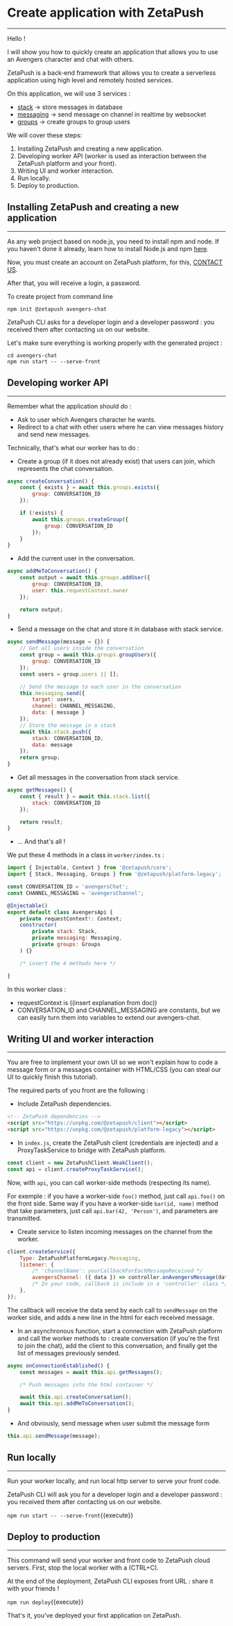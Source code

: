 # Create application with ZetaPush
-------------------------------------------------------------------------------

Hello !

I will show you how to quickly create an application that allows you to use an Avengers character and chat with others.

ZetaPush is a back-end framework that allows you to create a serverless application using high level and remotely hosted services.

On this application, we will use 3 services :

 - [stack](https://zetapush.github.io/documentation/#_stack) &rarr; store messages in database
 - [messaging](https://zetapush.github.io/documentation/#_messaging) &rarr; send message on channel in realtime by websocket
 - [groups](https://zetapush.github.io/documentation/#_groups) &rarr; create groups to group users

We will cover these steps:

1. Installing ZetaPush and creating a new application.
2. Developing worker API (worker is used as interaction between the ZetaPush platform and your front).
3. Writing UI and worker interaction.
4. Run locally.
5. Deploy to production.

## Installing ZetaPush and creating a new application
-------------------------------------------------------------------------------

As any web project based on node.js, you need to install npm and node.
If you haven't done it already, learn how to install Node.js and npm [here](https://www.npmjs.com/get-npm).

Now, you must create an account on ZetaPush platform, for this,
[CONTACT US](https://www.zetapush.com/sign-up-for-a-free-trial).

After that, you will receive a login, a password.

To create project from command line
```console
npm init @zetapush avengers-chat
```

ZetaPush CLI asks for a developer login and a developer password : you received them after contacting us on our website.

Let's make sure everything is working properly with the generated project :

```console
cd avengers-chat
npm run start -- --serve-front
```

## Developing worker API
-------------------------------------------------------------------------------

Remember what the application should do :

- Ask to user which Avengers character he wants.
- Redirect to a chat with other users where he can view messages history and send new messages.

Technically, that's what our worker has to do :

- Create a group (if it does not already exist) that users can join, which represents the chat conversation.

```js
async createConversation() {
    const { exists } = await this.groups.exists({
        group: CONVERSATION_ID
    });

    if (!exists) {
        await this.groups.createGroup({
            group: CONVERSATION_ID
        });
    }
}
```

- Add the current user in the conversation.

```js
async addMeToConversation() {
    const output = await this.groups.addUser({
        group: CONVERSATION_ID,
        user: this.requestContext.owner
    });

    return output;
}
```

- Send a message on the chat and store it in database with stack service.

```js
async sendMessage(message = {}) {
    // Get all users inside the conversation
    const group = await this.groups.groupUsers({
        group: CONVERSATION_ID
    });
    const users = group.users || [];

    // Send the message to each user in the conversation
    this.messaging.send({
        target: users,
        channel: CHANNEL_MESSAGING,
        data: { message }
    });
    // Store the message in a stack
    await this.stack.push({
        stack: CONVERSATION_ID,
        data: message
    });
    return group;
}
```

- Get all messages in the conversation from stack service.

```js
async getMessages() {
    const { result } = await this.stack.list({
        stack: CONVERSATION_ID
    });

    return result;
}
```

- ... And that's all !

We put these 4 methods in a class in `worker/index.ts` :

```js
import { Injectable, Context } from '@zetapush/core';
import { Stack, Messaging, Groups } from '@zetapush/platform-legacy';

const CONVERSATION_ID = 'avengersChat';
const CHANNEL_MESSAGING = 'avengersChannel';

@Injectable()
export default class AvengersApi {
    private requestContext!: Context;
    constructor(
        private stack: Stack,
        private messaging: Messaging,
        private groups: Groups
    ) {}

    /* insert the 4 methods here */

}
```

In this worker class :

- requestContext is ((insert explanation from doc))
- CONVERSATION_ID and CHANNEL_MESSAGING are constants, but we can easily turn them into variables to extend our avengers-chat.

## Writing UI and worker interaction
-------------------------------------------------------------------------------

You are free to implement your own UI so we won't explain how to code a message form or a messages container with HTML/CSS (you can steal our UI to quickly finish this tutorial).

The required parts of you front are the following :

- Include ZetaPush dependencies.

```html
<!-- ZetaPush dependencies -->
<script src="https://unpkg.com/@zetapush/client"></script>
<script src="https://unpkg.com/@zetapush/platform-legacy"></script>
```

- In `index.js`, create the ZetaPush client (credentials are injected) and a ProxyTaskService to bridge with ZetaPush platform.

```js
const client = new ZetaPushClient.WeakClient();
const api = client.createProxyTaskService();
```
Now, with `api`, you can call worker-side methods (respecting its name).

For exemple : if you have a worker-side `foo()` method, just call `api.foo()` on the front side. Same way if you have a worker-side `bar(id, name)` method that take parameters, just call `api.bar(42, 'Person')`, and parameters are transmitted.

- Create service to listen incoming messages on the channel from the worker.

```js
client.createService({
    Type: ZetaPushPlatformLegacy.Messaging,
    listener: {
        /* 'channelName': yourCallbackForEachMessageReceived */
        avengersChannel: ({ data }) => controller.onAvengersMessage(data)
        /* In your code, callback is include in a 'controller' class */
    },
});
```

The callback will receive the data send by each call to `sendMessage` on the worker side, and adds a new line in the html for each received message.

- In an asynchronous function, start a connection with ZetaPush platform and call the worker methods to : create conversation (if you're the first to join the chat), add the client to this conversation, and finally get the list of messages previously sended.

```js
async onConnectionEstablished() {
    const messages = await this.api.getMessages();

    /* Push messages into the html container */

    await this.api.createConversation();
    await this.api.addMeToConversation();
}
```

- And obviously, send message when user submit the message form

```js
this.api.sendMessage(message);
```

## Run locally
-------------------------------------------------------------------------------

Run your worker locally, and run local http server to serve your front code.

ZetaPush CLI will ask you for a developer login and a developer password : you received them after contacting us on our website.

`npm run start -- --serve-front`{{execute}}

## Deploy to production
-------------------------------------------------------------------------------

This command will send your worker and front code to ZetaPush cloud servers.
First, stop the local worker with a (CTRL+C).

At the end of the deployment, ZetaPush CLI exposes front URL : share it with your friends !

`npm run deploy`{{execute}}

That's it, you've deployed your first application on ZetaPush.